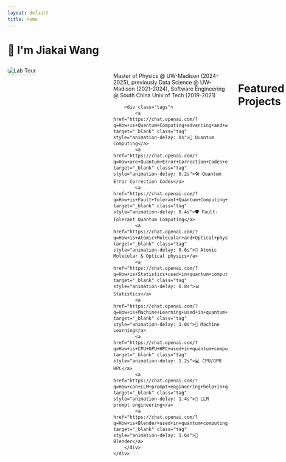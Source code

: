 ```yaml
---
layout: default
title: Home
---
```


# 👋 I'm Jiakai Wang

<div class="intro-container">
    <div class="intro-image">
        <img src="/files/lab_tour_small.png" alt="Lab Tour" />
    </div>
    <div class="intro-content">
        <p>Master of Physics @ UW-Madison (2024-2025), previously Data Science @ UW-Madison (2021-2024), Software Engineering @ South China Univ of Tech (2019-2021)</p>
        
        <div class="tags">
            <a href="https://chat.openai.com/?q=How+is+Quantum+Computing+advancing+and+what+are+its+key+challenges?" target="_blank" class="tag" style="animation-delay: 0s">🔬 Quantum Computing</a>
            <a href="https://chat.openai.com/?q=How+are+Quantum+Error+Correction+Codes+essential+to+quantum+computing?" target="_blank" class="tag" style="animation-delay: 0.2s">🛠️ Quantum Error Correction Codes</a>
            <a href="https://chat.openai.com/?q=How+is+Fault+Tolerant+Quantum+Computing+different+from+regular+quantum+computing?" target="_blank" class="tag" style="animation-delay: 0.4s">🛡️ Fault-Tolerant Quantum Computing</a>
            <a href="https://chat.openai.com/?q=How+is+Atomic+Molecular+and+Optical+physics+related+to+quantum+computing?" target="_blank" class="tag" style="animation-delay: 0.6s">🔭 Atomic Molecular & Optical physics</a>
            <a href="https://chat.openai.com/?q=How+is+Statistics+used+in+quantum+computing?" target="_blank" class="tag" style="animation-delay: 0.8s">📊 Statistics</a>
            <a href="https://chat.openai.com/?q=How+is+Machine+Learning+used+in+quantum+computing?" target="_blank" class="tag" style="animation-delay: 1.0s">🤖 Machine Learning</a>
            <a href="https://chat.openai.com/?q=How+is+CPU+GPU+HPC+used+in+quantum+computing+simulations?" target="_blank" class="tag" style="animation-delay: 1.2s">💻 CPU/GPU HPC</a>
            <a href="https://chat.openai.com/?q=How+can+LLM+prompt+engineering+help+in+quantum+computing+research?" target="_blank" class="tag" style="animation-delay: 1.4s">🧠 LLM prompt engineering</a>
            <a href="https://chat.openai.com/?q=How+is+Blender+used+in+quantum+computing+visualization?" target="_blank" class="tag" style="animation-delay: 1.6s">🎨 Blender</a>
        </div>
    </div>
</div>

<style>
.intro-container {
    display: flex;
    gap: 2em;
    align-items: flex-start;
    margin: 2em 0;
}

.intro-image {
    flex: 2;
    min-width: 250px;
    max-width: 40%;
}

.intro-image img {
    width: 100%;
    height: auto;
    border-radius: 15px;
    box-shadow: 0 4px 8px rgba(0, 0, 0, 0.1);
}

.intro-content {
    flex: 3;
    min-width: 300px;
}

@media (max-width: 768px) {
    .intro-container {
        flex-direction: column;
    }
    
    .intro-image {
        max-width: 100%;
    }
    
    .intro-image, .intro-content {
        width: 100%;
    }
}

@keyframes fadeIn {
    from {
      opacity: 0;
      transform: translateY(10px);
    }
    to {
      opacity: 1;
      transform: translateY(0);
    }
  }

  .tags {
    margin-top: 1em;
    display: flex;
    flex-wrap: wrap;
  }

  .tag {
    background-color: #5d8fb3;
    color: white;
    padding: 0.5em;
    border-radius: 7.5px;
    margin: 0.5em;
    display: inline-block;
    opacity: 0;
    animation: fadeIn 0.5s ease-out forwards;
    transition: all 0.2s ease;
    box-shadow: 0 2px 4px rgba(0, 0, 0, 0.1);
    will-change: transform;
    cursor: pointer;
    text-decoration: none !important;
    animation: fadeIn 0.5s ease-out forwards;
    animation-delay: calc(var(--tag-index, 0) * 0.2s);
  }

  .tag:hover {
    transform: scale(1.05);
    box-shadow: 0 4px 8px rgba(0, 0, 0, 0.2);
    background-color: #6fa3c7;
    color: white !important;
  }

  .dark-mode .tag {
    background-color: #333;
  }

  .dark-mode .tag:hover {
    background-color: #444;
  }
</style>

# Featured Projects

<div class="card-container">
    <div class="card" onclick="expandCard('past_projects/mfqec')" style="animation-delay: 0s">
        <div class="card-image">
            <img src="/files/2023/circ_simple.png" alt="MFQEC" />
        </div>
        <div class="card-text">
            Measurement-free quantum error correction
        </div>
    </div>
    <div class="card" onclick="expandCard('past_projects/fluxonium_erasure')" style="animation-delay: 0.2s">
        <div class="card-image">
            <img src="/files/2024/lvl_diagram.png" alt="Fluxonium" />
        </div>
        <div class="card-text">
            Fluxonium erasure
        </div>
    </div>
    <div class="card" onclick="expandCard('past_projects/hpc')" style="animation-delay: 0.4s">
        <div class="card-image">
            <img src="/files/2024/GPU_pauli_frame.png" alt="HPC" />
        </div>
        <div class="card-text">
            High-Performance Software for Quantum Computing Research
        </div>
    </div>
</div>

<style>
  .card-container {
    display: flex;
    flex-wrap: wrap;
    justify-content: center;
    gap: 1em;
    margin-top: 2em;
  }
  .card {
    background-color: #d3d3d3;
    color: black;
    border-radius: 30px;
    overflow: hidden;
    text-decoration: none;
    width: 300px;
    display: flex;
    flex-direction: column;
    align-items: center;
  }
  .card-image {
    width: 100%;
    height: 200px;
    overflow: hidden;
  }
  .card-image img {
    width: 100%;
    height: 100%;
    object-fit: cover;
    border-radius: 0;
  }
  .card-text {
    padding: 0.5em;
    text-align: center;
    color: black;
  }
  .dark-mode .card {
    background-color: #333;
  }
  .dark-mode .card-text {
    color: white;
  }
</style>

# Research interests:

<div class="card-container">
    <div class="card" onclick="expandCard('agents')" style="animation-delay: 0s">
        <div class="card-image">
            <img src="/files/agents.png" alt="agents" />
        </div>
        <div class="card-text">
            LLM prompt engineering
        </div>
    </div>
    <div class="card" onclick="expandCard('ftqc')" style="animation-delay: 0.2s">
        <div class="card-image">
            <img src="/files/3d_integration.png" alt="FTQC" />
        </div>
        <div class="card-text">
            FTQC architecture upon qLDPC codes for photonic / ion trap / scqubits
        </div>
    </div>
    <div class="card" onclick="expandCard('novel_SCqubits')" style="animation-delay: 0.4s">
        <div class="card-image">
            <img src="/files/2024/JJ_Chain.png" alt="QC" />
        </div>
        <div class="card-text">
            Algorithmic novel superconducting qubit design
        </div>
    </div>
    <div class="card" onclick="expandCard('hpc_app')" style="animation-delay: 0.6s">
        <div class="card-image">
            <img src="/files/HPC.png" alt="QC" />
        </div>
        <div class="card-text">
            HPC for QEC
        </div>
    </div>
</div>

<!-- Card Expansion Overlay -->
<div class="card-overlay" id="cardOverlay" onclick="closeExpandedCard()">
    <div class="expanded-card" onclick="event.stopPropagation()">
        <button class="close-button" onclick="closeExpandedCard()">×</button>
        <div class="expanded-content" id="expandedContent">
            <!-- Content will be loaded here -->
        </div>
    </div>
</div>

<script>
async function expandCard(cardId) {
    const overlay = document.getElementById('cardOverlay');
    const content = document.getElementById('expandedContent');
    
    try {
        // Determine the correct path based on the cardId
        let fetchPath;
        if (cardId.includes('past_projects')) {
            fetchPath = `/${cardId}/`;
        } else {
            fetchPath = `/potential_directions/${cardId}/`;
        }
        
        // Fetch the content
        const response = await fetch(fetchPath);
        const html = await response.text();
        
        // Extract the main content
        const parser = new DOMParser();
        const doc = parser.parseFromString(html, 'text/html');
        const mainContent = doc.querySelector('main').innerHTML;
        
        // Insert the content
        content.innerHTML = mainContent;
        
        // Position the overlay relative to current viewport
        const scrollTop = window.pageYOffset || document.documentElement.scrollTop;
        overlay.style.top = `${scrollTop}px`;
        
        // Show the overlay
        overlay.classList.add('active');
        document.body.style.overflow = 'hidden'; // Prevent scrolling
    } catch (error) {
        console.error('Error loading content:', error);
    }
}

function closeExpandedCard() {
    const overlay = document.getElementById('cardOverlay');
    overlay.classList.remove('active');
    document.body.style.overflow = ''; // Restore scrolling
    overlay.style.top = '0'; // Reset position
}
</script>

<style>
  .card {
    cursor: pointer;
    transition: transform 0.3s ease;
  }

  .card:hover {
    transform: translateY(-5px);
  }

  .card-overlay {
    position: absolute;
    left: 0;
    width: 100%;
    height: 100vh;
    background: rgba(0, 0, 0, 0.5);
    backdrop-filter: blur(10px);
    display: none;
    justify-content: center;
    align-items: center;
    z-index: 1000;
  }

  .card-overlay.active {
    display: flex;
  }

  .expanded-card {
    background: var(--color-dark-grey);
    width: 90%;
    max-width: 1200px;
    height: 80vh;
    border-radius: 30px;
    padding: 2em;
    position: relative;
    overflow-y: auto;
    display: flex;
    flex-direction: column;
  }

  .expanded-content {
    flex: 1;
    overflow-y: auto;
    padding-right: 1em;
    margin-top: 0;
    padding-top: 0;
  }

  .expanded-content::-webkit-scrollbar {
    width: 8px;
  }

  .expanded-content::-webkit-scrollbar-track {
    background: var(--color-dark-grey);
  }

  .expanded-content::-webkit-scrollbar-thumb {
    background: var(--color-hover);
    border-radius: 4px;
  }

  .close-button {
    position: absolute;
    top: 1em;
    right: 1em;
    background: none;
    border: none;
    font-size: 2em;
    cursor: pointer;
    color: var(--color-white);
    padding: 0.2em 0.5em;
    border-radius: 50%;
    transition: background-color 0.3s ease;
    z-index: 2;
  }

  .close-button:hover {
    background-color: rgba(255, 255, 255, 0.1);
  }

  .dark-mode .expanded-card {
    background: var(--color-dark-grey);
    color: var(--color-white);
  }

  .dark-mode .close-button {
    color: var(--color-white);
  }

  .dark-mode .close-button:hover {
    background-color: rgba(255, 255, 255, 0.1);
  }
</style>

<style>
@keyframes cardFadeIn {
    from {
        opacity: 0;
        transform: translateY(20px);
    }
    to {
        opacity: 1;
        transform: translateY(0);
    }
}

.card {
    opacity: 0;
    animation: cardFadeIn 0.8s ease-out forwards;
    transition: transform 0.3s ease, box-shadow 0.3s ease;
    cursor: pointer;
    animation: cardFadeIn 0.8s ease-out forwards;
    animation-delay: calc(var(--card-index, 0) * 0.2s);
}

.card:hover {
    transform: translateY(-10px);
    box-shadow: 0 10px 20px rgba(0, 0, 0, 0.2);
}

.card-container {
    display: flex;
    flex-wrap: wrap;
    justify-content: center;
    gap: 2em;
    margin: 2em 0;
}

.card {
    background: var(--color-dark-grey);
    border-radius: 15px;
    overflow: hidden;
    width: 300px;
    box-shadow: 0 4px 8px rgba(0, 0, 0, 0.1);
}

.card-image {
    width: 100%;
    height: 200px;
    overflow: hidden;
}

.card-image img {
    width: 100%;
    height: 100%;
    object-fit: cover;
    transition: transform 0.3s ease;
}

.card:hover .card-image img {
    transform: scale(1.1);
}

.card-text {
    padding: 1em;
    color: white;
    font-size: 1.1em;
    text-align: center;
}

.dark-mode .card {
    background: var(--color-dark-grey);
}
</style>

# Photo Gallery

<div class="photo-grid">
    <div class="photo-card" onclick="expandPhoto('/files/lab_tour.png', 'Tour @ Roman Kuzmin\'s lab')">
        <img src="/files/lab_tour.png" alt="Tour @ Roman Kuzmin's lab">
    </div>
    <div class="photo-card" onclick="expandPhoto('/files/photo.jpg', 'My Photo')">
        <img src="/files/photo.jpg" alt="My Photo">
    </div>
    <div class="photo-card" onclick="expandPhoto('/files/poster_2024.jpg', 'Photo of me giving a talk @ IMSI quantum hardware workshop 2024 to Prof. Jens Koch')">
        <img src="/files/poster_2024.jpg" alt="Photo of me giving a talk @ IMSI quantum hardware workshop 2024">
    </div>
<!--     <div class="photo-card" onclick="expandPhoto('/files/tracker.jpg', 'My Photo on a tracker')">
        <img src="/files/tracker.jpg" alt="My Photo on a tracker">
    </div> -->
<!--     <div class="photo-card" onclick="expandPhoto('/files/holding_cat.jpg', 'idk')">
        <img src="/files/holding_cat.jpg" alt="My Photo on a tracker">
    </div> -->
    <div class="photo-card" onclick="expandPhoto('/files/APSMM.jpg', 'Minneapolis')">
        <img src="/files/APSMM.jpg" alt="APSMM2024">
    </div>
<!--     <div class="photo-card" onclick="expandPhoto('/files/cinematic_goose.jpg', 'winter lake mendota @ Madison WI')">
        <img src="/files/cinematic_goose.jpg" alt="APSMM2024">
    </div> -->
</div>

<style>
.photo-grid {
    display: grid;
    grid-template-columns: repeat(3, minmax(250px, 300px));
    gap: 2em;
    padding: 2em;
    justify-content: center;
}

@media (max-width: 1000px) {
    .photo-grid {
        grid-template-columns: repeat(2, minmax(250px, 300px));
    }
}

@media (max-width: 600px) {
    .photo-grid {
        grid-template-columns: repeat(1, minmax(250px, 300px));
        gap: 1em;
        padding: 1em;
    }
}

@keyframes photoFadeIn {
    from {
        opacity: 0;
        transform: translateY(20px);
    }
    to {
        opacity: 1;
        transform: translateY(0);
    }
}

.photo-card {
    cursor: pointer;
    border-radius: 15px;
    overflow: hidden;
    box-shadow: 0 4px 8px rgba(0, 0, 0, 0.1);
    transition: transform 0.3s ease, box-shadow 0.3s ease;
    background: var(--color-dark-grey);
    height: 250px;
    opacity: 0;
    animation: photoFadeIn 0.8s ease-out forwards;
    animation-delay: calc(var(--photo-index, 0) * 0.2s);
}

.photo-card:hover {
    transform: translateY(-5px);
    box-shadow: 0 8px 16px rgba(0, 0, 0, 0.2);
}

.photo-card img {
    width: 100%;
    height: 100%;
    object-fit: cover;
    transition: transform 0.3s ease;
}

.photo-card:hover img {
    transform: scale(1.05);
}
</style>

<script>
function expandPhoto(photoUrl, caption) {
    const overlay = document.getElementById('photoOverlay');
    const content = document.getElementById('expandedPhotoContent');
    
    content.innerHTML = `
        <img src="${photoUrl}" alt="${caption}">
        <div class="expanded-photo-caption">${caption}</div>
    `;
    
    // Show the overlay
    overlay.classList.add('active');
    document.body.style.overflow = 'hidden'; // Prevent scrolling
}

function closeExpandedPhoto() {
    const overlay = document.getElementById('photoOverlay');
    overlay.classList.remove('active');
    document.body.style.overflow = ''; // Restore scrolling
}

// Close on ESC key
document.addEventListener('keydown', function(e) {
    if (e.key === 'Escape') {
        closeExpandedPhoto();
    }
});
</script>

<script>
// Add this after the photo grid HTML
document.addEventListener('DOMContentLoaded', function() {
    const photoCards = document.querySelectorAll('.photo-card');
    photoCards.forEach((card, index) => {
        card.style.setProperty('--photo-index', index);
    });
});
</script>

<script>
document.addEventListener('DOMContentLoaded', function() {
    const tags = document.querySelectorAll('.tag');
    tags.forEach((tag, index) => {
        tag.style.setProperty('--tag-index', index);
    });
});
</script>

<script>
document.addEventListener('DOMContentLoaded', function() {
    // Handle featured project cards
    document.querySelectorAll('.card-container').forEach(container => {
        const cards = container.querySelectorAll('.card');
        cards.forEach((card, index) => {
            card.style.setProperty('--card-index', index);
        });
    });
});
</script>
